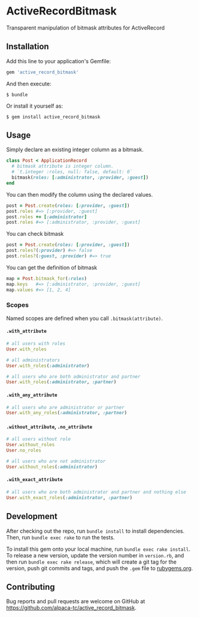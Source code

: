 # ActiveRecordBitmask

Transparent manipulation of bitmask attributes for ActiveRecord

## Installation

Add this line to your application's Gemfile:

```ruby
gem 'active_record_bitmask'
```

And then execute:

    $ bundle

Or install it yourself as:

    $ gem install active_record_bitmask

## Usage

Simply declare an existing integer column as a bitmask.

```ruby
class Post < ApplicationRecord
  # bitmask attribute is integer column.
  # `t.integer :roles, null: false, default: 0`
  bitmask(roles: [:administrator, :provider, :guest])
end
```

You can then modify the column using the declared values.

```ruby
post = Post.create(roles: [:provider, :guest])
post.roles #=> [:provider, :guest]
post.roles += [:administrator]
post.roles #=> [:administrator, :provider, :guest]
```

You can check bitmask

```ruby
post = Post.create(roles: [:provider, :guest])
post.roles?(:provider) #=> false
post.roles?(:guest, :provider) #=> true
```

You can get the definition of bitmask

```ruby
map = Post.bitmask_for(:rules)
map.keys   #=> [:administrator, :provider, :guest]
map.values #=> [1, 2, 4]
```

### Scopes

Named scopes are defined when you call `.bitmask(attribute)`.

#### `.with_attribute`

```ruby
# all users with roles
User.with_roles

# all administrators
User.with_roles(:administrator)

# all users who are both administrator and partner
User.with_roles(:administrator, :partner)
```

#### `.with_any_attribute`

```ruby
# all users who are administrator or partner
User.with_any_roles(:administrator, :partner)
```

#### `.without_attribute`, `.no_attribute`

```ruby
# all users without role
User.without_roles
User.no_roles

# all users who are not administrator
User.without_roles(:administrator)
```

#### `.with_exact_attribute`

```ruby
# all users who are both administrator and partner and nothing else
User.with_exact_roles(:administrator, :partner)
```

## Development

After checking out the repo, run `bundle install` to install dependencies. Then, run `bundle exec rake` to run the tests. 

To install this gem onto your local machine, run `bundle exec rake install`. To release a new version, update the version number in `version.rb`, and then run `bundle exec rake release`, which will create a git tag for the version, push git commits and tags, and push the `.gem` file to [rubygems.org](https://rubygems.org).

## Contributing

Bug reports and pull requests are welcome on GitHub at https://github.com/alpaca-tc/active_record_bitmask.
